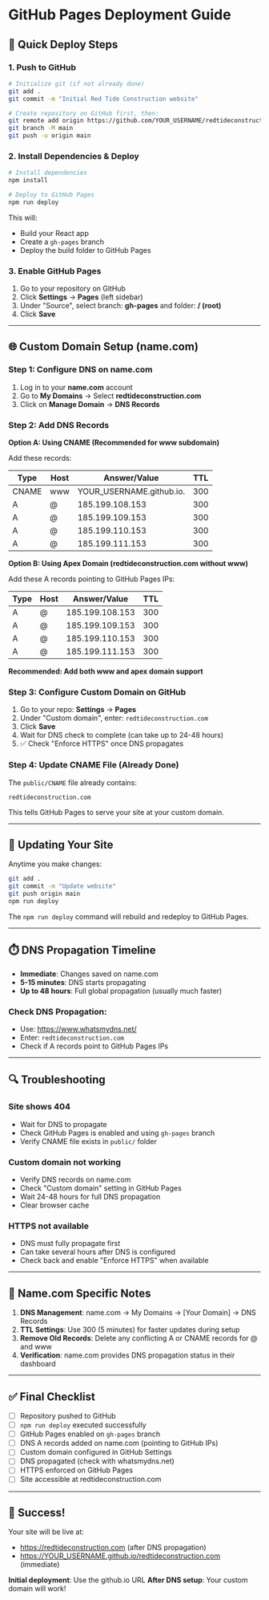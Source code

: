 # GitHub Pages Deployment Guide

## 🚀 Quick Deploy Steps

### 1. Push to GitHub

```bash
# Initialize git (if not already done)
git add .
git commit -m "Initial Red Tide Construction website"

# Create repository on GitHub first, then:
git remote add origin https://github.com/YOUR_USERNAME/redtideconstruction.com.git
git branch -M main
git push -u origin main
```

### 2. Install Dependencies & Deploy

```bash
# Install dependencies
npm install

# Deploy to GitHub Pages
npm run deploy
```

This will:
- Build your React app
- Create a `gh-pages` branch
- Deploy the build folder to GitHub Pages

### 3. Enable GitHub Pages

1. Go to your repository on GitHub
2. Click **Settings** → **Pages** (left sidebar)
3. Under "Source", select branch: **gh-pages** and folder: **/ (root)**
4. Click **Save**

---

## 🌐 Custom Domain Setup (name.com)

### Step 1: Configure DNS on name.com

1. Log in to your **name.com** account
2. Go to **My Domains** → Select **redtideconstruction.com**
3. Click on **Manage Domain** → **DNS Records**

### Step 2: Add DNS Records

**Option A: Using CNAME (Recommended for www subdomain)**

Add these records:

| Type  | Host | Answer/Value | TTL |
|-------|------|--------------|-----|
| CNAME | www  | YOUR_USERNAME.github.io. | 300 |
| A     | @    | 185.199.108.153 | 300 |
| A     | @    | 185.199.109.153 | 300 |
| A     | @    | 185.199.110.153 | 300 |
| A     | @    | 185.199.111.153 | 300 |

**Option B: Using Apex Domain (redtideconstruction.com without www)**

Add these A records pointing to GitHub Pages IPs:

| Type  | Host | Answer/Value | TTL |
|-------|------|--------------|-----|
| A     | @    | 185.199.108.153 | 300 |
| A     | @    | 185.199.109.153 | 300 |
| A     | @    | 185.199.110.153 | 300 |
| A     | @    | 185.199.111.153 | 300 |

**Recommended: Add both www and apex domain support**

### Step 3: Configure Custom Domain on GitHub

1. Go to your repo: **Settings** → **Pages**
2. Under "Custom domain", enter: `redtideconstruction.com`
3. Click **Save**
4. Wait for DNS check to complete (can take up to 24-48 hours)
5. ✅ Check "Enforce HTTPS" once DNS propagates

### Step 4: Update CNAME File (Already Done)

The `public/CNAME` file already contains:
```
redtideconstruction.com
```

This tells GitHub Pages to serve your site at your custom domain.

---

## 🔄 Updating Your Site

Anytime you make changes:

```bash
git add .
git commit -m "Update website"
git push origin main
npm run deploy
```

The `npm run deploy` command will rebuild and redeploy to GitHub Pages.

---

## ⏱️ DNS Propagation Timeline

- **Immediate**: Changes saved on name.com
- **5-15 minutes**: DNS starts propagating
- **Up to 48 hours**: Full global propagation (usually much faster)

### Check DNS Propagation:
- Use: https://www.whatsmydns.net/
- Enter: `redtideconstruction.com`
- Check if A records point to GitHub Pages IPs

---

## 🔍 Troubleshooting

### Site shows 404
- Wait for DNS to propagate
- Check GitHub Pages is enabled and using `gh-pages` branch
- Verify CNAME file exists in `public/` folder

### Custom domain not working
- Verify DNS records on name.com
- Check "Custom domain" setting in GitHub Pages
- Wait 24-48 hours for full DNS propagation
- Clear browser cache

### HTTPS not available
- DNS must fully propagate first
- Can take several hours after DNS is configured
- Check back and enable "Enforce HTTPS" when available

---

## 📝 Name.com Specific Notes

1. **DNS Management**: name.com → My Domains → [Your Domain] → DNS Records
2. **TTL Settings**: Use 300 (5 minutes) for faster updates during setup
3. **Remove Old Records**: Delete any conflicting A or CNAME records for @ and www
4. **Verification**: name.com provides DNS propagation status in their dashboard

---

## ✅ Final Checklist

- [ ] Repository pushed to GitHub
- [ ] `npm run deploy` executed successfully
- [ ] GitHub Pages enabled on `gh-pages` branch
- [ ] DNS A records added on name.com (pointing to GitHub IPs)
- [ ] Custom domain configured in GitHub Settings
- [ ] DNS propagated (check with whatsmydns.net)
- [ ] HTTPS enforced on GitHub Pages
- [ ] Site accessible at redtideconstruction.com

---

## 🎉 Success!

Your site will be live at:
- https://redtideconstruction.com (after DNS propagation)
- https://YOUR_USERNAME.github.io/redtideconstruction.com (immediate)

**Initial deployment**: Use the github.io URL
**After DNS setup**: Your custom domain will work!